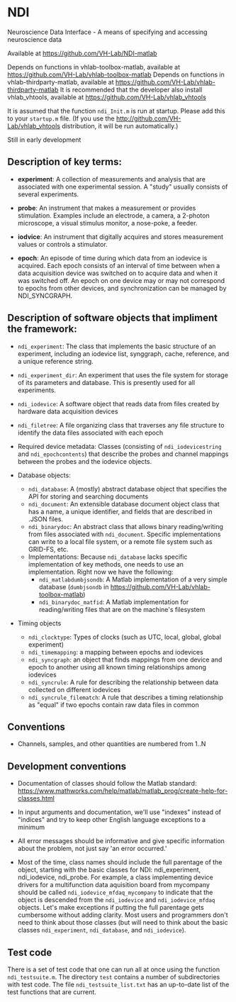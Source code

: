 # NDI
Neuroscience Data Interface - A means of specifying and accessing neuroscience data

Available at https://github.com/VH-Lab/NDI-matlab

Depends on functions in vhlab-toolbox-matlab, available at https://github.com/VH-Lab/vhlab-toolbox-matlab
Depends on functions in vhlab-thirdparty-matlab, available at https://github.com/VH-Lab/vhlab-thirdparty-matlab
It is recommended that the developer also install vhlab_vhtools, available at https://github.com/VH-Lab/vhlab_vhtools

It is assumed that the function `ndi_Init.m` is run at startup. Please add this to your `startup.m` file. (If you use the http://github.com/VH-Lab/vhlab_vhtools distribution, it will be run automatically.)


Still in early development

## Description of key terms:

- **experiment**: A collection of measurements and analysis that are associated with one experimental session. A "study" usually consists of several experiments.

- **probe**: An instrument that makes a measurement or provides stimulation. Examples include an electrode, a camera, a 2-photon microscope, a visual stimulus monitor, a nose-poke, a feeder.

- **iodvice**: An instrument that digitally acquires and stores measurement values or controls a stimulator.

- **epoch**: An episode of time during which data from an iodevice is acquired. Each epoch consists of an interval of time between when a data acquisition device was switched on to acquire data and when it was switched off. An epoch on one device may or may not correspond to epochs from other devices, and synchronization can be managed by NDI_SYNCGRAPH.


## Description of software objects that impliment the framework:

- `ndi_experiment`: The class that implements the basic structure of an experiment, including an iodevice list, synggraph, cache, reference, and a unique reference string.

- `ndi_experiment_dir`: An experiment that uses the file system for storage of its parameters and database. This is presently used for all experiments.

- `ndi_iodevice`: A software object that reads data from files created by hardware data acquisition devices

- `ndi_filetree`: A file organizing class that traverses any file structure to identify the data files associated with each epoch

- Required device metadata: Classes (consisting of `ndi_iodevicestring` and `ndi_epochcontents`) that describe the probes and channel mappings between the probes and the iodevice objects.

- Database objects:
   - `ndi_database`: A (mostly) abstract database object that specifies the API for storing and searching documents
   - `ndi_document`: An extensible database document object class that has a name, a unique identifier, and fields that are described in .JSON files.
   - `ndi_binarydoc`: An abstract class that allows binary reading/writing from files associated with `ndi_document`. Specific implementations can write to a local file system, or a remote file system such as GRID-FS, etc. 
   - Implementations: Because `ndi_database` lacks specific implementation of key methods, one needs to use an implementation. Right now we have the following:
      - `ndi_matlabdumbjsondb`: A Matlab implementation of a very simple database (`dumbjsondb` in https://github.com/VH-Lab/vhlab-toolbox-matlab)
      - `ndi_binarydoc_matfid`: A Matlab implementation for reading/writing files that are on the machine's filesystem

- Timing objects
   - `ndi_clocktype`: Types of clocks (such as UTC, local, global, global experiment)
   - `ndi_timemapping`: a mapping between epochs and iodevices
   - `ndi_syncgraph`: an object that finds mappings from one device and epoch to another using all known timing relationships among iodevices
   - `ndi_syncrule`: A rule for describing the relationship between data collected on different iodevices
   - `ndi_syncrule_filematch`: A rule that describes a timing relationship as "equal" if two epochs contain raw data files in common

## Conventions

- Channels, samples, and other quantities are numbered from 1..N

## Development conventions

- Documentation of classes should follow the Matlab standard: https://www.mathworks.com/help/matlab/matlab_prog/create-help-for-classes.html

- In input arguments and documentation, we'll use "indexes" instead of "indices" and try to keep other English language exceptions to a minimum

- All error messages should be informative and give specific information about the problem, not just say 'an error occurred.'

- Most of the time, class names should include the full parentage of the object, starting with the basic classes for NDI: ndi_experiment, ndi_iodevice, ndi_probe. For example, a class implementing device drivers for a multifunction data aquisition board from mycompany should be called `ndi_iodevice_mfdaq_mycompany` to indicate that the object is descended from the `ndi_iodevice` and `ndi_iodevice_mfdaq` objects. Let's make exceptions if putting the full parentage gets cumbersome without adding clarity. Most users and programmers don't need to think about those classes (but will need to think about the basic classes `ndi_experiment`, `ndi_database`, and `ndi_iodevice`).

## Test code

There is a set of test code that one can run all at once using the function `ndi_testsuite.m`. The directory `test` contains a number of subdirectories with test code. The file `ndi_testsuite_list.txt` has an up-to-date list of the test functions that are current.
